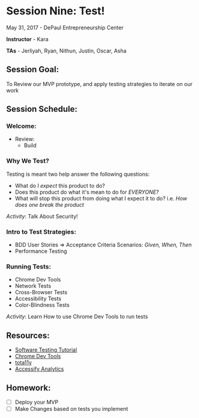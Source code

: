 # Session Nine: Test!

May 31, 2017 - DePaul Entrepreneurship Center

**Instructor** - Kara

**TAs** - Jerliyah, Ryan, Nithun, Justin, Oscar, Asha

## Session Goal:
To Review our MVP prototype, and apply testing strategies to iterate on our work

## Session Schedule:

### Welcome:
  - Review:
    - Build

### Why We Test?
  Testing is meant two help answer the following questions:
  - What do I *expect* this product to do?
  - Does this product do what it's mean to do for *EVERYONE?*
  - What will stop this product from doing what I expect it to do? i.e. *How does one break the product*
  
  *Activity*: Talk About Security!

### Intro to Test Strategies:
  - BDD
    User Stories => Acceptance Criteria
    Scenarios: *Given, When, Then*
  - Performance Testing

### Running Tests:
  - Chrome Dev Tools
  - Network Tests
  - Cross-Browser Tests
  - Accessibility Tests
  - Color-Blindness Tests
  
  *Activity*: Learn How to use Chrome Dev Tools to run tests
  
## Resources: 
- [Software Testing Tutorial](http://toolsqa.com/software-testing/software-testing-tutorial/)
- [Chrome Dev Tools](https://developers.google.com/web/tools/chrome-devtools/)
- [tota11y](https://khan.github.io/tota11y/)
- [Accessify Analytics](http://www.accessify.com/)

## Homework:
  - [ ] Deploy your MVP
  - [ ] Make Changes based on tests you implement
